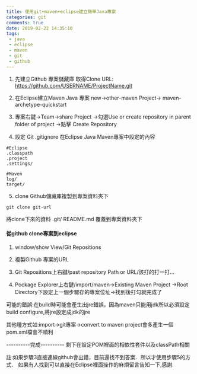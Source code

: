 ```yaml
---
title: 使用git+maven+eclipse建立簡單Java專案
categories: git
comments: true
date: 2019-02-22 14:35:10
tags:
 - java
 - eclipse
 - maven
 - git
 - github
---
```

1. 先建立Github 專案儲藏庫
取得Clone URL: https://github.com/USERNAME/ProjectName.git

2. 在Eclipse建立Maven Java 專案
 new->other-maven Project-> maven-archetype-quickstart 


3. 專案右鍵->Team->share Project
   ->勾選Use or create repository in parent folder of project
   ->點擊 Create Repository

4. 設定 Git .gitignore 在Eclipse Java Maven專案中設定的內容

```properties
#Eclipse
.classpath
.project
.settings/

#Maven
log/
target/
```

5. clone Github儲藏庫複製到專案資料夾下
```shell
git clone git-url
``` 
將clone下來的資料
.git/
README.md
覆蓋到專案資料夾下

#### 從github clone專案到eclipse ####

1. window/show View/Git Repositions

2. 複製Github 專案的URL

3. Git Repositions上右鍵/past repository Path or URL/該打的打一打...

4. Pockage Explorer上右鍵/import/maven->Existing Maven Project
   ->Root Directory下設定上一個步驟存的專案位址->找到後打勾就完成了

可能的錯誤:在build時可能會產生出jre錯誤，因為maven只能用jdk所以必須設定build configure,將jre設定成jdk的jre

其他種方式如:import->git專案->convert to maven project會多產生一個pom.xml檔會不順利

----------完成----------
剩下在設定POM裡面的相依性套件以及classPath相關

註:如果步驟3直接連線github會出錯，目前還找不到答案．所以才使用步驟5的方式．
如果有人找到可以直接在Eclipse裡面操作的麻煩留言告知一下,感謝.


